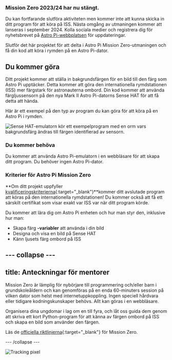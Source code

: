 ### Mission Zero 2023/24 har nu stängt.

Du kan fortfarande slutföra aktiviteten men kommer inte att kunna skicka in ditt program för att köra på ISS. Nästa omgång av utmaningen kommer att lanseras i september 2024. Kolla sociala medier och registrera dig för nyhetsbrevet på [Astro Pi-webbplatsen](https://astro-pi.org/mission-zero/) för uppdateringar.

Slutför det här projektet för att delta i Astro Pi Mission Zero-utmaningen och få din kod att köra i rymden på en Astro Pi-dator.



## Du kommer göra

Ditt projekt kommer att ställa in bakgrundsfärgen för en bild till den färg som Astro Pi upptäcker. Detta kommer att göra den internationella rymdstationen (ISS) mer färgstark för astronauterna ombord. Din kod kommer att använda färgljussensorn på den nya Mark II Astro Pi-datorns Sense HAT för att få detta att hända.

Här är ett exempel på den typ av program du kan göra för att köra på en Astro Pi i rymden.

![Sense HAT-emulatorn kör ett exempelprogram med en orm vars bakgrundsfärg ändras till färgen identifierad av sensorn.](images/finished.gif)

### Du kommer behöva

Du kommer att använda Astro Pi-emulatorn i en webbläsare för att skapa ditt program. Du behöver ingen Astro Pi-dator.

### Kriterier för Astro Pi Mission Zero

**Om ditt projekt uppfyller [kvalificeringskriterierna](https://astro-pi.org/mission-zero/eligibility){:target="_blank"}**kommer ditt avslutade program att köras på den internationella rymdstationen! Du kommer också att få ett särskilt certifikat som visar exakt var ISS var när ditt program körde.

Du kommer att lära dig om Astro Pi enheten och hur man styr den, inklusive hur man:
+ Skapa färg **-variabler** att använda i din bild
+ Designa och visa en bild på Sense HAT
+ Känn ljusets färg ombord på ISS

--- collapse ---
---
title: Anteckningar för mentorer
---

Mission Zero är lämplig för nybörjare till programmering och/eller barn i grundskoleåldern och kan genomföras på en enda 60-minuters session på vilken dator som helst med internetuppkoppling. Ingen speciell hårdvara eller tidigare kodningskunskaper behövs. Allt kan göras i en webbläsare.

Organisera dina ungdomar i lag om en till fyra, och låt oss guida dem genom att skriva ett kort Python-program för att känna av färgen ombord på ISS och skapa en bild som använder den färgen.

Läs de [officiella riktlinjerna](https://astro-pi.org/mission-zero/guidelines){:target="_blank"} för Mission Zero.

--- /collapse ---

![Tracking pixel](https://code.org/api/hour/begin_raspberrypi_astropi.png)
